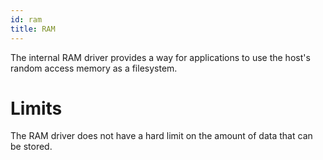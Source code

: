 ```yaml
---
id: ram
title: RAM
---
```


The internal RAM driver provides a way for applications to use the host's random access memory as a filesystem.
# Limits
The RAM driver does not have a hard limit on the amount of data that can be stored.